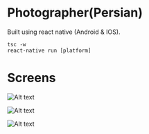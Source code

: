 # Photographer(Persian)
Built using react native (Android & IOS).

```
tsc -w
react-native run [platform]
```

# Screens

![Alt text](assets/screens/a.png=320x568?raw=true "Main Menu")

![Alt text](assets/screens/b.png=320x568?raw=true "Favs")

![Alt text](assets/screens/b.png=320x568?raw=true "Article")

